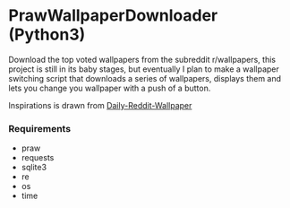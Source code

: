 # PrawWallpaperDownloader (Python3)

Download the top voted wallpapers from the subreddit r/wallpapers, this project is still in its baby stages, but eventually I plan to make a wallpaper switching script that downloads a series of wallpapers, displays them and lets you change you wallpaper with a push of a button.

Inspirations is drawn from [Daily-Reddit-Wallpaper](https://github.com/ssimunic/Daily-Reddit-Wallpaper)

### Requirements
* praw
* requests
* sqlite3
* re
* os
* time
